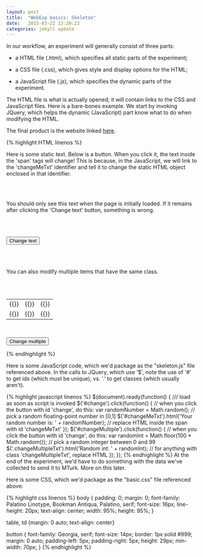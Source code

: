 ```yaml
---
layout: post
title:  "WebExp basics: Skeleton"
date:   2015-03-22 13:20:23
categories: jekyll update
---
```


In our workflow, an experiment will generally consist of three parts: 

* a HTML file (.html), which specifies all static parts of the experiment;

* a CSS file (.css), which gives style and display options for the HTML;

* a JavaScript file (.js), which specifies the dynamic parts of the experiment.

The HTML file is what is actually opened; it will contain links to the CSS and JavaScript files. Here is a bare-bones example. We start by invoking JQuery, which helps the dynamic (JavaScript) part know what to do when modifying the HTML.

The final product is the website linked [here](http://danlassiter.github.io/websites/skeleton.html).  

{% highlight HTML linenos %}
<html>

<head>
<title>Title of page</title>
<script type="text/javascript" src="jquery-1.7.1.min.js"></script>
<script type="text/javascript" src="skeleton.js"></script>
<link rel="stylesheet" href="skeleton.css"></link>
</head>

<body>
Here is some static text. Below is a button. 
When you click it, the text inside the 'span' tags will change! 
This is because, in the JavaScript, we will link to the 'changeMeTxt' 
identifier and tell it to change the static HTML object enclosed in that identifier.

<br><br>

<span id='changeMeTxt'>You should only see this text when the page is 
initially loaded. If it remains after clicking the 'Change text' button, 
something is wrong.</span>

<br><br>

<button type='button' id='change'>Change text</button>

<br><br>

You can also modify multiple items that have the same class.

<br><br>

<table>
    <tr>
        <td><span class='changeMultipleTxt'>{{}}</span></td>
        <td><span class='changeMultipleTxt'>{{}}</span></td>
        <td><span class='changeMultipleTxt'>{{}}</span></td>
    </tr>
    <tr>
        <td><span class='changeMultipleTxt'>{{}}</span></td>
        <td><span class='changeMultipleTxt'>{{}}</span></td>
        <td><span class='changeMultipleTxt'>{{}}</span></td>
    </tr>
</table>

<br>

<button type='button' id='changeMultiple'>Change multiple</button>
</body>
</html>
{% endhighlight %}

Here is some JavaScript code, which we'd package as the "skeleton.js"
file referenced above. In the calls to JQuery, which use '$', note the 
use of '#' to get ids (which must be unique), vs. '.' to get classes 
(which usually aren't).

{% highlight javascript linenos %}
$(document).ready(function() { /// load as soon as script is invoked
    $('#change').click(function() {
            // when you click the button with id 'change', do this:
        var randomNumber = Math.random();
            // pick a random floating-point number in [0,1]
        $('#changeMeTxt').html('Your random number is: ' + randomNumber);
            // replace HTML inside the span with id 'changeMeTxt'
    });
    $('#changeMultiple').click(function() {
            // when you click the button with id 'change', do this:
        var randomInt = Math.floor(100 * Math.random());
            // pick a random integer between 0 and 99
        $('.changeMultipleTxt').html('Random int: ' + randomInt);
            // for anything with class 'changeMultipleTxt', replace HTML
    });
});
{% endhighlight %}
At the end of the experiment, we'd have to do something with the data 
we've collected to send it to MTurk. More on this later.

Here is some CSS, which we'd package as the "basic.css" file referenced above:

{% highlight css linenos %}
body {
    padding: 0;
    margin: 0;
    font-family: Palatino Linotype, Bookman Antiqua, Palatino, serif;
    font-size: 16px;
    line-height: 20px;
    text-align: center;
    width: 95%;
    height: 95%;
}

table, td {margin: 0 auto; text-align: center}

button {
    font-family: Georgia, serif; 
    font-size: 14px;
    border: 1px solid #999;
    margin: 0 auto;
    padding-left: 5px;
    padding-right: 5px;
    height: 29px;
    min-width: 70px;
}
{% endhighlight %}